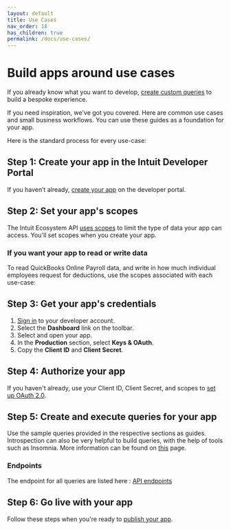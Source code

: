 ```yaml
---
layout: default
title: Use Cases
nav_order: 18
has_children: true
permalink: /docs/use-cases/
---
```


# Build apps around use cases

If you already know what you want to develop, [create custom queries](../graphql-concepts/query/) to build a bespoke experience. 

If you need inspiration, we've got you covered. Here are common use cases and small business workflows. You can use these guides as a foundation for your app.

Here is the standard process for every use-case:

## Step 1: Create your app in the Intuit Developer Portal

If you haven’t already, [create your app](../../getting-started/authentication/) on the developer portal.

## Step 2: Set your app's scopes

The Intuit Ecosystem API [uses scopes](../../getting-started/scopes/) to limit the type of data your app can access. You'll set scopes when you create your app. 

### If you want your app to read or write data

To read QuickBooks Online Payroll data, and write in how much individual employees request for deductions, use the scopes associated with each use-case:


## Step 3: Get your app's credentials

1. [Sign in](https://developer.intuit.com/) to your developer account.
2. Select the **Dashboard** link on the toolbar. 
3. Select and open your app. 
4. In the **Production** section, select **Keys & OAuth**. 
5. Copy the **Client ID** and **Client Secret**. 

## Step 4: Authorize your app

If you haven't already, use your Client ID, Client Secret, and scopes to [set up OAuth 2.0](https://developer.intuit.com/app/developer/qbo/docs/develop/authentication-and-authorization/oauth-2.0). 


## Step 5: Create and execute queries for your app 

Use the sample queries provided in the respective sections as guides. Introspection can also be very helpful to build queries, with the help of tools such as Insomnia. More information can be found on [this](../../graphql-concepts/introspection/) page.

### Endpoints

The endpoint for all queries are listed here : [API endpoints](../../getting-started/endpoints/)

## Step 6: Go live with your app

Follow these steps when you're ready to [publish your app](https://developer.intuit.com/app/developer/qbo/docs/go-live). 